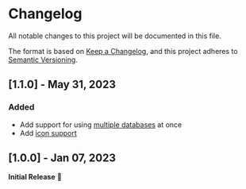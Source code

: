 # Changelog

All notable changes to this project will be documented in this file.

The format is based on [Keep a Changelog](https://keepachangelog.com/en/1.0.0/),
and this project adheres to [Semantic Versioning](https://semver.org/spec/v2.0.0.html).


## [1.1.0] - May 31, 2023

### Added

* Add support for using [multiple databases](https://github.com/codewhitesec/qubes-keepass/pull/2) at once
* Add [icon support](https://github.com/codewhitesec/qubes-keepass#configuration)


## [1.0.0] - Jan 07, 2023

**Initial Release** :tada:
